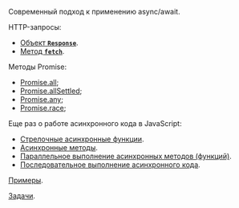 Современный подход к применению async/await.

HTTP-запросы:
- [Объект **`Response`**](./DOC/Fetch_and_Response/JS_response_object.md).
- [Метод **`fetch`**](./DOC/Fetch_and_Response/JS_fetch_request_method.md).

Методы Promise:
- [Promise.all](./DOC/PromiseMethods/Promise_all.md);
- [Promise.allSettled](./DOC/PromiseMethods/Promise_allSettled.md);
- [Promise.any](./DOC/PromiseMethods/Promise_any.md);
- [Promise.race](./DOC/PromiseMethods/Promise_race.md);

Еще раз о работе асинхронного кода в JavaScript:
- [Стрелочные асинхронные функции](./DOC/JS_arrow_asynchronous_function.md). 
- [Асинхронные методы](./DOC/JS_asynchronous_methods.md).
- [Параллельное выполнение асинхронных методов (функций)](./DOC/JS_parallel_execution_code.md).
- [Последовательное выполнение асинхронного кода](./DOC/JS_sequential_execution.md).

[Примеры](./Example).

[Задачи](./Tasks).

